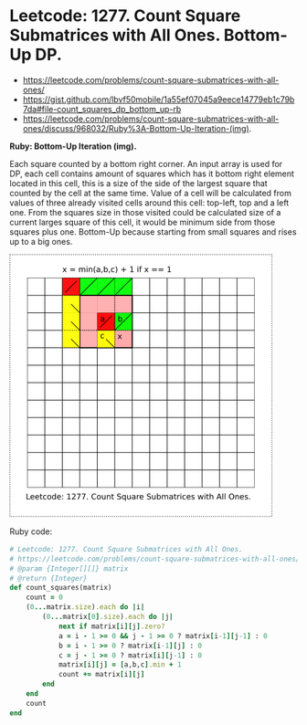 # Leetcode: 1277. Count Square Submatrices with All Ones. Bottom-Up DP.

- https://leetcode.com/problems/count-square-submatrices-with-all-ones/
- https://gist.github.com/lbvf50mobile/1a55ef07045a9eece14779eb1c79b7da#file-count_squares_dp_bottom_up-rb
- https://leetcode.com/problems/count-square-submatrices-with-all-ones/discuss/968032/Ruby%3A-Bottom-Up-Iteration-(img).


**Ruby: Bottom-Up Iteration (img).**

Each square counted by a bottom right corner. An input array is used for DP, each cell contains amount of squares which has it bottom right element located in this cell, this is a size of the side of the largest square that counted by the cell at the same time.  Value of a cell will be calculated from values of three already visited cells around this cell: top-left, top and a left one.  From the squares size in those visited could be calculated size of a current larges square of this cell, it would be minimum side from those squares plus one. Bottom-Up because starting from small squares and rises up to a big ones.

![Current maximum square size in a cell (cell value), would be minimum side of 3 already visited cell values plus one.](lc1277.png)



Ruby code:
```Ruby
# Leetcode: 1277. Count Square Submatrices with All Ones.
# https://leetcode.com/problems/count-square-submatrices-with-all-ones/
# @param {Integer[][]} matrix
# @return {Integer}
def count_squares(matrix)
    count = 0
    (0...matrix.size).each do |i|
        (0...matrix[0].size).each do |j|
            next if matrix[i][j].zero?
            a = i - 1 >= 0 && j - 1 >= 0 ? matrix[i-1][j-1] : 0
            b = i - 1 >= 0 ? matrix[i-1][j] : 0
            c = j - 1 >= 0 ? matrix[i][j-1] : 0
            matrix[i][j] = [a,b,c].min + 1
            count += matrix[i][j]
        end
    end
    count
end
```